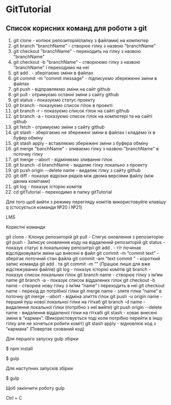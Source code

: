 # GitTutorial

## Список корисних команд для роботи з git

1. git clone - копіює репозиторій(папку з файлами) на компютер
2. git branch "branchName" - створює гілку з назвою "branchName"
3. git checkout "branchName" - переходить на гілку з назвою "branchName"
4. git checkout -b "branchName" - створюємо гілку з назвою "branchName" і переходимо на неї
5. git add . - зберігаємо зміни в файлах
6. git commit -m "commit message" - підписуємо збереженні зміни в файлах
7. git push - відправляємо зміни на сайт github
8. git pull - отримуємо останні зміни з сайту github
9. git status - показуємо статус проекту
10. git branch - показуємо список гілок в проекті
11. git branch -r - показуємо список гілок на сайті github
12. git branch -a - показуємо список гілок на компютері та на сайті github
13. git fetch - отримуємо зміни з сайту github
14. git stash - зберігаємо не збережені зміни в файлах і кладемо їх в буфер обміну
15. git stash apply - вставляємо збережені зміни з буфера обміну
16. git merge "banchName" - зливаємо гілку з назвою "branchName" в поточну гілку
17. git merge --abort - відміняємо зливання гілок
18. git branch -d branchName - видаляє гілку локально з проекту
19. git push origin --delete name - видаляє гілку з сайту github
20. git diff - показує відрізки рядків між двома версіями файлу (між двома комітами)
21. git log - показує історію комітів
22. cd gitTutorial - переходимо в папку gitTutorial

Для того щоб вийти з режиму перегляду комітів використовуйте клавішу q (стосується команди №20 і №21)

LMS

Користні команди

git clone - Клонує репозиторій
git pull - Стягує оновлення з репозиторію
git push - Записує оновлення коду на віддалений репозиторій
git status - показує статус в локальному репозитрії
git add . - гіт починає відслідковувати зміни що внесені в файл
git commit -m “commit text” - зберігає поточний стан файла
git commit -am “text commit ” - короткий запис команда git add . та git commit -m “” (Працює лише для вже відстежуваних файлів)
git log - показує історію комітів
git branch - показує список локальних гілок
git branch name - створює гілку з ім’ям name
git branch -a - показує список віддалених гілок
git checkout -b name - створює нову гілку з ім’ям “name” і переходить в неї
git checkout name - перехід до потрібної гілки
git merge name - злятя гілки “name” в поточну
git merge --abort - відміна злиття гілок
git push -u origin name - перший пуш нової локальної гілки на гітхаб
git branch -d name - видалення локальної гілки (потрібно з неї вийти)
git push origin --delete name - видалення віддаленої гілки на гітхабі
git stash - ховає внесені зміни в “карман”. (Використовується тоді коли потрібно перейти в іншу гілку але не хочеться робити коміт)
git stash apply - відновлює код з “кармана” (Повертає схований код)

Для першого запуску gulp збірки

$ npm install

$ gulp

Для наступних запусків збірки

$ gulp

Щоб закінчити роботу gulp

Ctrl + C
